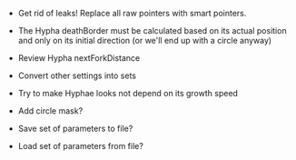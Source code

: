 - Get rid of leaks! Replace all raw pointers with smart pointers.
- The Hypha deathBorder must be calculated based on its actual position and only on its initial direction (or we'll end up with a circle anyway)
- Review Hypha nextForkDistance
- Convert other settings into sets

- Try to make Hyphae looks not depend on its growth speed


- Add circle mask?
- Save set of parameters to file?
- Load set of parameters from file?

